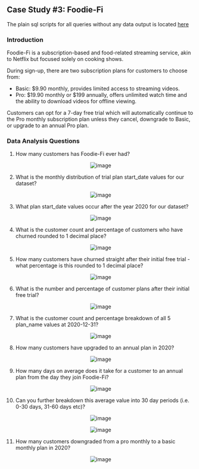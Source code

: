 
##  Case Study #3: Foodie-Fi

The plain sql scripts for all queries without any data output is located [here]()


### Introduction


Foodie-Fi is a subscription-based and food-related streaming service, akin to Netflix but focused solely on cooking shows. 

During sign-up, there are two subscription plans for customers to choose from:

- Basic: $9.90 monthly, provides limited access to streaming videos.
- Pro: $19.90 monthly or $199 annually, offers unlimited watch time and the ability to download videos for offline viewing.

Customers can opt for a 7-day free trial which will automatically continue to the Pro monthly subscription plan unless they cancel, downgrade to Basic, or upgrade to an annual Pro plan.

### Data Analysis Questions


1.	How many customers has Foodie-Fi ever had?

<p align="center">
  <img src="https://github.com/GBlanch/SQL-weekly-challenges/assets/136500426/77650e9f-567e-454e-b6b4-db1b35c68708" alt="image">
</p>


2.	What is the monthly distribution of trial plan start_date values for our dataset?

<p align="center">
  <img src="https://github.com/GBlanch/SQL-weekly-challenges/assets/136500426/9c78b5dc-17e0-4843-b083-15453dc58da7" alt="image">
</p>




3.	What plan start_date values occur after the year 2020 for our dataset?

<p align="center">
  <img src="https://github.com/GBlanch/SQL-weekly-challenges/assets/136500426/d71a9555-dab8-4a42-8702-85db0600c57e" alt="image">
</p>





4.	What is the customer count and percentage of customers who have churned rounded to 1 decimal place?

<p align="center">
  <img src="https://github.com/GBlanch/SQL-weekly-challenges/assets/136500426/dba014a6-df64-4f20-b92d-913c86f011a2" alt="image">
</p>




5.	How many customers have churned straight after their initial free trial - what percentage is this rounded to 1 decimal place?

<p align="center">
  <img src="https://github.com/GBlanch/SQL-weekly-challenges/assets/136500426/ccae51e4-911e-48ee-b1f2-ed0178effde3" alt="image">
</p>



6.	What is the number and percentage of customer plans after their initial free trial?


<p align="center">
  <img src="https://github.com/GBlanch/SQL-weekly-challenges/assets/136500426/125e2fe4-79b5-4fa4-8160-47c68a84cb6d" alt="image">
</p>



7.	What is the customer count and percentage breakdown of all 5 plan_name values at 2020-12-31?


<p align="center">
  <img src="https://github.com/GBlanch/SQL-weekly-challenges/assets/136500426/8f232330-ec68-4fc0-b6e8-6f4b9aca2623" alt="image">
</p>



8.	How many customers have upgraded to an annual plan in 2020?


<p align="center">
  <img src="https://github.com/GBlanch/SQL-weekly-challenges/assets/136500426/9a19ca8e-8556-42c0-971a-1436627fba21" alt="image">
</p>



9.	How many days on average does it take for a customer to an annual plan from the day they join Foodie-Fi?


<p align="center">
  <img src="https://github.com/GBlanch/SQL-weekly-challenges/assets/136500426/b6ac1d24-d405-47bc-bd05-7c50bac99718" alt="image">
</p>


10.	Can you further breakdown this average value into 30 day periods (i.e. 0-30 days, 31-60 days etc)?


<p align="center">
  <img src="https://github.com/GBlanch/SQL-weekly-challenges/assets/136500426/dc36a5b2-bba8-4972-b68b-354509772282" alt="image">
</p>


<p align="center">
  <img src="https://github.com/GBlanch/SQL-weekly-challenges/assets/136500426/4491a87c-db52-4088-9ad6-64dff84f9d21" alt="image">
</p>


11.	How many customers downgraded from a pro monthly to a basic monthly plan in 2020?


<p align="center">
  <img src="https://github.com/GBlanch/SQL-weekly-challenges/assets/136500426/475680df-90ca-4a6b-bb45-761597869219" alt="image">
</p>




